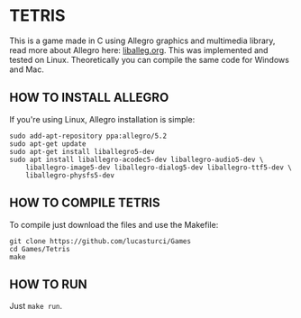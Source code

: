 # TETRIS

This is a game made in C using Allegro graphics and multimedia library, read more about Allegro here: [liballeg.org](liballeg.org). This was implemented and tested on Linux. Theoretically you can compile the same code for Windows and Mac.

## HOW TO INSTALL ALLEGRO

If you're using Linux, Allegro installation is simple:

    sudo add-apt-repository ppa:allegro/5.2
    sudo apt-get update
    sudo apt-get install liballegro5-dev
    sudo apt install liballegro-acodec5-dev liballegro-audio5-dev \
        liballegro-image5-dev liballegro-dialog5-dev liballegro-ttf5-dev \
        liballegro-physfs5-dev

## HOW TO COMPILE TETRIS

To compile just download the files and use the Makefile:

    git clone https://github.com/lucasturci/Games
    cd Games/Tetris
    make

## HOW TO RUN
Just  `make run`.